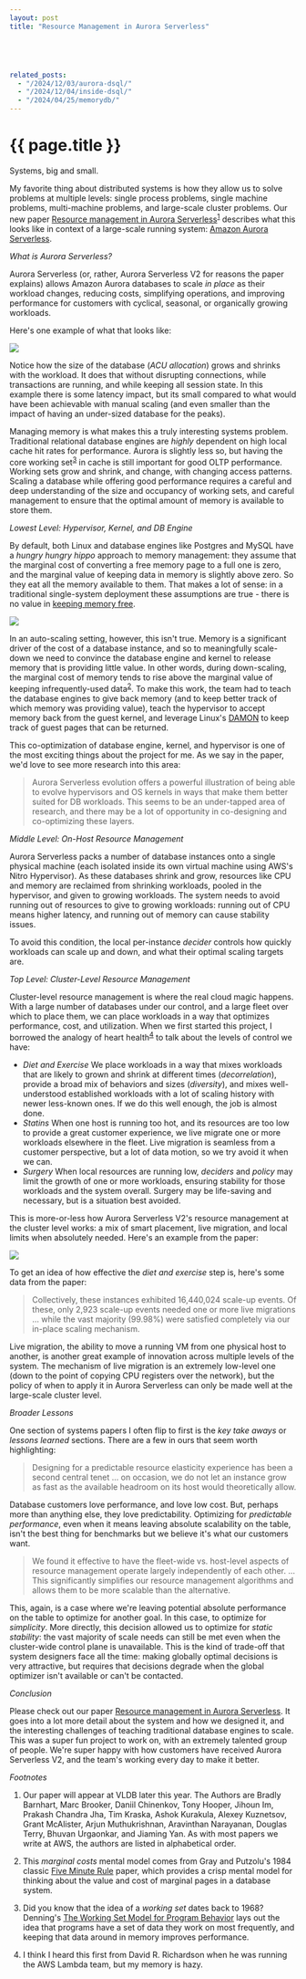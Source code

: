 ```yaml
---
layout: post
title: "Resource Management in Aurora Serverless"





related_posts:
  - "/2024/12/03/aurora-dsql/"
  - "/2024/12/04/inside-dsql/"
  - "/2024/04/25/memorydb/"
---
```

{{ page.title }}
================

<p class="meta">Systems, big and small.</p>

My favorite thing about distributed systems is how they allow us to solve problems at multiple levels: single process problems, single machine problems, multi-machine problems, and large-scale cluster problems. Our new paper [Resource management in Aurora Serverless](https://www.amazon.science/publications/resource-management-in-aurora-serverless)<sup>[1](#foot1)</sup> describes what this looks like in context of a large-scale running system: [Amazon Aurora Serverless](https://aws.amazon.com/rds/aurora/serverless/).

*What is Aurora Serverless?*

Aurora Serverless (or, rather, Aurora Serverless V2 for reasons the paper explains) allows Amazon Aurora databases to scale *in place* as their workload changes, reducing costs, simplifying operations, and improving performance for customers with cyclical, seasonal, or organically growing workloads.

Here's one example of what that looks like:

![](/blog/images/asv2_fig1.png)

Notice how the size of the database (*ACU allocation*) grows and shrinks with the workload. It does that without disrupting connections, while transactions are running, and while keeping all session state. In this example there is some latency impact, but its small compared to what would have been achievable with manual scaling (and even smaller than the impact of having an under-sized database for the peaks).

Managing memory is what makes this a truly interesting systems problem. Traditional relational database engines are *highly* dependent on high local cache hit rates for performance. Aurora is slightly less so, but having the core working set<sup>[3](#foot3)</sup> in cache is still important for good OLTP performance. Working sets grow and shrink, and change, with changing access patterns. Scaling a database while offering good performance requires a careful and deep understanding of the size and occupancy of working sets, and careful management to ensure that the optimal amount of memory is available to store them.

*Lowest Level: Hypervisor, Kernel, and DB Engine*

By default, both Linux and database engines like Postgres and MySQL have a *hungry hungry hippo* approach to memory management: they assume that the marginal cost of converting a free memory page to a full one is zero, and the marginal value of keeping data in memory is slightly above zero. So they eat all the memory available to them. That makes a lot of sense: in a traditional single-system deployment these assumptions are true - there is no value in [keeping memory free](https://www.linuxatemyram.com/).

![](/blog/images/asv2_bilbo.jpg)

In an auto-scaling setting, however, this isn't true. Memory is a significant driver of the cost of a database instance, and so to meaningfully scale-down we need to convince the database engine and kernel to release memory that is providing little value. In other words, during down-scaling, the marginal cost of memory tends to rise above the marginal value of keeping infrequently-used data<sup>[2](#foot2)</sup>. To make this work, the team had to teach the database engines to give back memory (and to keep better track of which memory was providing value), teach the hypervisor to accept memory back from the guest kernel, and leverage Linux's [DAMON](https://docs.kernel.org/admin-guide/mm/damon/index.html) to keep track of guest pages that can be returned.

This co-optimization of database engine, kernel, and hypervisor is one of the most exciting things about the project for me. As we say in the paper, we'd love to see more research into this area:

> Aurora Serverless evolution offers a powerful illustration of being able to evolve hypervisors and OS kernels in ways that make them better suited for DB workloads. This seems to be an under-tapped area of research, and there may be a lot of opportunity in co-designing and co-optimizing these layers.

*Middle Level: On-Host Resource Management*

Aurora Serverless packs a number of database instances onto a single physical machine (each isolated inside its own virtual machine using AWS's Nitro Hypervisor). As these databases shrink and grow, resources like CPU and memory are reclaimed from shrinking workloads, pooled in the hypervisor, and given to growing workloads. The system needs to avoid running out of resources to give to growing workloads: running out of CPU means higher latency, and running out of memory can cause stability issues.

To avoid this condition, the local per-instance *decider* controls how quickly workloads can scale up and down, and what their optimal scaling targets are.

*Top Level: Cluster-Level Resource Management*

Cluster-level resource management is where the real cloud magic happens. With a large number of databases under our control, and a large fleet over which to place them, we can place workloads in a way that optimizes performance, cost, and utilization. When we first started this project, I borrowed the analogy of heart health<sup>[4](#foot4)</sup> to talk about the levels of control we have:

 * *Diet and Exercise* We place workloads in a way that mixes workloads that are likely to grown and shrink at different times (*decorrelation*), provide a broad mix of behaviors and sizes (*diversity*), and mixes well-understood established workloads with a lot of scaling history with newer less-known ones. If we do this well enough, the job is almost done.
 * *Statins* When one host is running too hot, and its resources are too low to provide a great customer experience, we live migrate one or more workloads elsewhere in the fleet. Live migration is seamless from a customer perspective, but a lot of data motion, so we try avoid it when we can.
 * *Surgery* When local resources are running low, *deciders* and *policy* may limit the growth of one or more workloads, ensuring stability for those workloads and the system overall. Surgery may be life-saving and necessary, but is a situation best avoided.

This is more-or-less how Aurora Serverless V2's resource management at the cluster level works: a mix of smart placement, live migration, and local limits when absolutely needed. Here's an example from the paper:

 ![](/blog/images/asv2_fig4.png)

To get an idea of how effective the *diet and exercise* step is, here's some data from the paper:

> Collectively, these instances exhibited 16,440,024 scale-up events. Of these, only 2,923 scale-up events needed one or more live migrations ... while the vast majority (99.98%) were satisfied completely via our in-place scaling mechanism.

Live migration, the ability to move a running VM from one physical host to another, is another great example of innovation across multiple levels of the system. The mechanism of live migration is an extremely low-level one (down to the point of copying CPU registers over the network), but the policy of when to apply it in Aurora Serverless can only be made well at the large-scale cluster level. 

*Broader Lessons*

One section of systems papers I often flip to first is the *key take aways* or *lessons learned* sections. There are a few in ours that seem worth highlighting:

> Designing for a predictable resource elasticity experience has been a second central tenet ... on occasion, we do not let an instance grow as fast as the available headroom on its host would theoretically allow.

Database customers love performance, and love low cost. But, perhaps more than anything else, they love predictability. Optimizing for *predictable performance*, even when it means leaving absolute scalability on the table, isn't the best thing for benchmarks but we believe it's what our customers want.

> We found it effective to have the fleet-wide vs. host-level aspects of resource management operate largely independently of each other. ... This significantly simplifies our resource management algorithms and allows them to be more scalable than the alternative.

This, again, is a case where we're leaving potential absolute performance on the table to optimize for another goal. In this case, to optimize for *simplicity*. More directly, this decision allowed us to optimize for *static stability*: the vast majority of scale needs can still be met even when the cluster-wide control plane is unavailable. This is the kind of trade-off that system designers face all the time: making globally optimal decisions is very attractive, but requires that decisions degrade when the global optimizer isn't available or can't be contacted.

*Conclusion*

Please check out our paper [Resource management in Aurora Serverless](https://www.amazon.science/publications/resource-management-in-aurora-serverless). It goes into a lot more detail about the system and how we designed it, and the interesting challenges of teaching traditional database engines to scale. This was a super fun project to work on, with an extremely talented group of people. We're super happy with how customers have received Aurora Serverless V2, and the team's working every day to make it better.

*Footnotes*

1. <a name="foot1"></a> Our paper will appear at VLDB later this year. The Authors are Bradly Barnhart, Marc Brooker, Daniil Chinenkov, Tony Hooper, Jihoun Im, Prakash Chandra Jha, Tim Kraska, Ashok Kurakula, Alexey Kuznetsov, Grant McAlister, Arjun Muthukrishnan, Aravinthan Narayanan, Douglas Terry, Bhuvan Urgaonkar, and Jiaming Yan. As with most papers we write at AWS, the authors are listed in alphabetical order.

2. <a name="foot2"></a> This *marginal costs* mental model comes from Gray and Putzolu's 1984 classic [Five Minute Rule](https://dsf.berkeley.edu/cs286/papers/fiveminute-tr1986.pdf) paper, which provides a crisp mental model for thinking about the value and cost of marginal pages in a database system.

3. <a name="foot3"></a> Did you know that the idea of a *working set* dates back to 1968? Denning's [The Working Set Model for Program Behavior](https://dl.acm.org/doi/pdf/10.1145/363095.363141) lays out the idea that programs have a set of data they work on most frequently, and keeping that data around in memory improves performance.

4. <a name="foot4"></a> I think I heard this first from David R. Richardson when he was running the AWS Lambda team, but my memory is hazy.